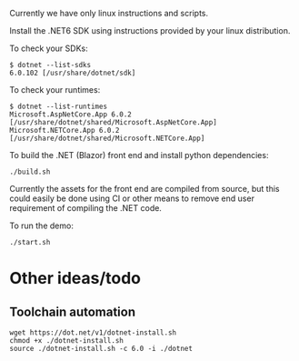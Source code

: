Currently we have only linux instructions and scripts.

Install the .NET6 SDK using instructions provided by your linux distribution.

To check your SDKs:

    $ dotnet --list-sdks
    6.0.102 [/usr/share/dotnet/sdk]

To check your runtimes:

    $ dotnet --list-runtimes
    Microsoft.AspNetCore.App 6.0.2 [/usr/share/dotnet/shared/Microsoft.AspNetCore.App]
    Microsoft.NETCore.App 6.0.2 [/usr/share/dotnet/shared/Microsoft.NETCore.App]

To build the .NET (Blazor) front end and install python dependencies:

    ./build.sh

Currently the assets for the front end are compiled from source, but this could easily be done using CI or other means to remove end user requirement of compiling the .NET code.

To run the demo:

    ./start.sh

# Other ideas/todo
## Toolchain automation

    wget https://dot.net/v1/dotnet-install.sh
    chmod +x ./dotnet-install.sh
    source ./dotnet-install.sh -c 6.0 -i ./dotnet
